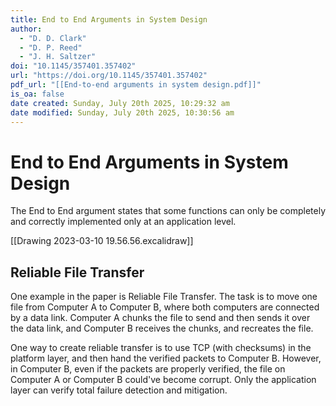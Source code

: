 ```yaml
---
title: End to End Arguments in System Design
author:
  - "D. D. Clark"
  - "D. P. Reed"
  - "J. H. Saltzer"
doi: "10.1145/357401.357402"
url: "https://doi.org/10.1145/357401.357402"
pdf_url: "[[End-to-end arguments in system design.pdf]]"
is_oa: false
date created: Sunday, July 20th 2025, 10:29:32 am
date modified: Sunday, July 20th 2025, 10:30:56 am
---
```


# End to End Arguments in System Design

The End to End argument states that some functions can only be completely and correctly implemented only at an application level.

[[Drawing 2023-03-10 19.56.56.excalidraw]]

## Reliable File Transfer

One example in the paper is Reliable File Transfer. The task is to move one file from Computer A to Computer B, where both computers are connected by a data link. Computer A chunks the file to send and then sends it over the data link, and Computer B receives the chunks, and recreates the file.

One way to create reliable transfer is to use TCP (with checksums) in the platform layer, and then hand the verified packets to Computer B. However, in Computer B, even if the packets are properly verified, the file on Computer A or Computer B could've become corrupt. Only the application layer can verify total failure detection and mitigation.